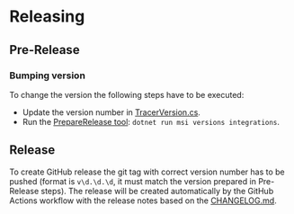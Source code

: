 # Releasing

## Pre-Release

### Bumping version

To change the version the following steps have to be executed:
* Update the version number in [TracerVersion.cs](https://github.com/open-telemetry/opentelemetry-dotnet-instrumentation/blob/main/tools/Datadog.Core.Tools/TracerVersion.cs).
* Run the [PrepareRelease tool](https://github.com/open-telemetry/opentelemetry-dotnet-instrumentation/tree/main/build/tools/PrepareRelease): `dotnet run msi versions integrations`.

## Release

To create GitHub release the git tag with correct version number has to be pushed (format is `v\d.\d.\d`, it must match the version prepared in Pre-Release steps). The release will be created automatically by the GitHub Actions workflow with the release notes based on the [CHANGELOG.md](CHANGELOG.md).